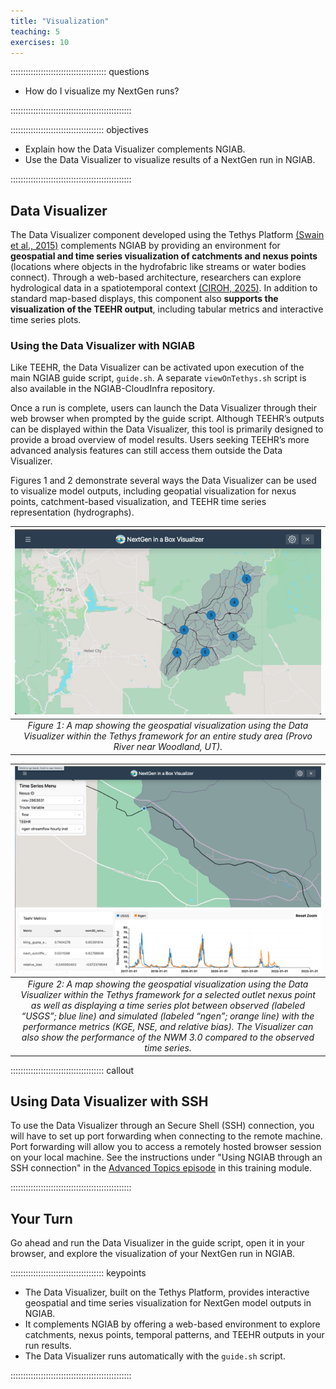 ```yaml
---
title: "Visualization"
teaching: 5
exercises: 10
---
```


:::::::::::::::::::::::::::::::::::::: questions 

- How do I visualize my NextGen runs?

::::::::::::::::::::::::::::::::::::::::::::::::

::::::::::::::::::::::::::::::::::::: objectives

- Explain how the Data Visualizer complements NGIAB.
- Use the Data Visualizer to visualize results of a NextGen run in NGIAB.

::::::::::::::::::::::::::::::::::::::::::::::::

## Data Visualizer

The Data Visualizer component developed using the Tethys Platform [(Swain et al., 2015)](https://doi.org/10.1016/j.envsoft.2015.01.014) complements NGIAB by providing an environment for **geospatial and time series visualization of catchments and nexus points** (locations where objects in the hydrofabric like streams or water bodies connect). Through a web-based architecture, researchers can explore hydrological data in a spatiotemporal context [(CIROH, 2025)](https://github.com/CIROH-UA/ngiab-client). In addition to standard map-based displays, this component also **supports the visualization of the TEEHR output**, including tabular metrics and interactive time series plots.

### Using the Data Visualizer with NGIAB

Like TEEHR, the Data Visualizer can be activated upon execution of the main NGIAB guide script, `guide.sh`. A separate `viewOnTethys.sh` script is also available in the NGIAB-CloudInfra repository.

Once a run is complete, users can launch the Data Visualizer through their web browser when prompted by the guide script. Although TEEHR’s outputs can be displayed within the Data Visualizer, this tool is primarily designed to provide a broad overview of model results. Users seeking TEEHR’s more advanced analysis features can still access them outside the Data Visualizer.

Figures 1 and 2 demonstrate several ways the Data Visualizer can be used to visualize model outputs, including geopatial visualization for nexus points, catchment-based visualization, and TEEHR time series representation (hydrographs).

| ![Figure 1: A map showing the geospatial visualization using the Data Visualizer within the Tethys framework for an entire study area (Provo River near Woodland, UT).](fig/fig6-1.png) |
| :--: |
| *Figure 1: A map showing the geospatial visualization using the Data Visualizer within the Tethys framework for an entire study area (Provo River near Woodland, UT).* |

| ![Figure 2: A map showing the geospatial visualization using the Data Visualizer within the Tethys framework for a selected outlet nexus point as well as displaying a time series plot between observed (labeled “USGS”; blue line) and simulated (labeled “ngen”; orange line) with the performance metrics (KGE, NSE, and relative bias). The Visualizer can also show the performance of the NWM 3.0 compared to the observed time series.](fig/fig1-5.png) |
| :--: |
| *Figure 2: A map showing the geospatial visualization using the Data Visualizer within the Tethys framework for a selected outlet nexus point as well as displaying a time series plot between observed (labeled “USGS”; blue line) and simulated (labeled “ngen”; orange line) with the performance metrics (KGE, NSE, and relative bias). The Visualizer can also show the performance of the NWM 3.0 compared to the observed time series.* |

::::::::::::::::::::::::::::::::::::: callout

## Using Data Visualizer with SSH

To use the Data Visualizer through an Secure Shell (SSH) connection, you will have to set up port forwarding when connecting to the remote machine. Port forwarding will allow you to access a remotely hosted browser session on your local machine. See the instructions under "Using NGIAB through an SSH connection" in the [Advanced Topics episode](/site/docs/advanced-topics.html) in this training module. 

::::::::::::::::::::::::::::::::::::::::::::::::

## Your Turn

Go ahead and run the Data Visualizer in the guide script, open it in your browser, and explore the visualization of your NextGen run in NGIAB.

::::::::::::::::::::::::::::::::::::: keypoints 

- The Data Visualizer, built on the Tethys Platform, provides interactive geospatial and time series visualization for NextGen model outputs in NGIAB.
- It complements NGIAB by offering a web-based environment to explore catchments, nexus points, temporal patterns, and TEEHR outputs in your run results.
- The Data Visualizer runs automatically with the `guide.sh` script.

::::::::::::::::::::::::::::::::::::::::::::::::

[r-markdown]: https://rmarkdown.rstudio.com/
